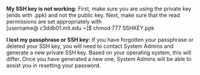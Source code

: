 **My SSH key is not working:** 
First, make sure you are using the private key (ends with .ppk) and not the public key. 
Next, make sure that the read permissions are set appropriately with  
[username@ c3ddb01.mit.edu ~]$ chmod 777 SSHKEY.ppk
 
 
**I lost my passphrase or SSH key:** 
If you have forgotten your passphrase or deleted your SSH key, you will need to contact System Admins and generate a new private SSH key. Based on your operating system, this will differ. 
Once you have generated a new one, System Admins will be able to assist you in resetting your password. 
